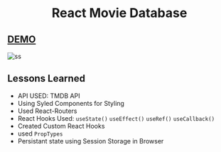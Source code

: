 <h1 align=center>React Movie Database</h1>

## [DEMO]()

![ss](./ss.png)

## Lessons Learned

- API USED: TMDB API
- Using Syled Components for Styling
- Used React-Routers
- React Hooks Used: `useState()` `useEffect()` `useRef()` `useCallback()`
- Created Custom React Hooks
- used `PropTypes`
- Persistant state using Session Storage in Browser
